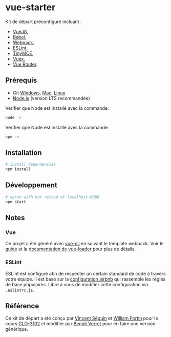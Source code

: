 # vue-starter

Kit de départ préconfiguré incluant :
- [VueJS](https://github.com/vuejs/vue), 
- [Babel](https://babeljs.io/), 
- [Webpack](https://webpack.js.org/), 
- [ESLint](https://eslint.org/), 
- [TinyMCE](https://github.com/tinymce/tinymce-vue), 
- [Vuex](https://vuex.vuejs.org/),
- [Vue Router](https://router.vuejs.org/).

## Prérequis
- Git [Windows](http://www.git-scm.com/book/en/Getting-Started-Installing-Git#Installing-on-Windows), [Mac](http://www.git-scm.com/book/en/Getting-Started-Installing-Git#Installing-on-Mac), [Linux](http://www.git-scm.com/book/en/Getting-Started-Installing-Git#Installing-on-Linux)
- [Node.js](https://nodejs.org/en/) (version LTS recommandée)

Vérifier que Node est installé avec la commande:
```bash
node -v
```
Vérifier que Node est installé avec la commande:
```bash
npm -v
```

## Installation

```bash
# install dependencies
npm install
```

## Développement
```bash
# serve with hot reload at localhost:8080
npm start
```

## Notes
### Vue
Ce projet a été généré avec [vue-cli](https://github.com/vuejs/vue-cli) en suivant le template webpack. Voir le [guide](http://vuejs-templates.github.io/webpack/) et la [documentation de vue-loader](http://vuejs.github.io/vue-loader) pour plus de détails.

### ESLint
ESLint est configuré afin de respecter un certain standard de code à travers votre équipe. Il est basé sur la [configuration airbnb](https://github.com/airbnb/javascript) qui rassemble les règles de base populaires. Libre à vous de modifier cette configuration via `.eslintrc.js`.

## Référence
Ce kit de départ a été conçu par [Vincent Séguin](https://github.com/vseguin) et [William Fortin](https://github.com/wfortin) pour le cours [GLO-3102](https://github.com/GLO3102) et modifier par [Benoit Verret](https://github.com/KerberosMorphy) pour en faire une version générique.
